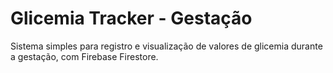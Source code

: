 # Glicemia Tracker - Gestação
Sistema simples para registro e visualização de valores de glicemia durante a gestação, com Firebase Firestore.